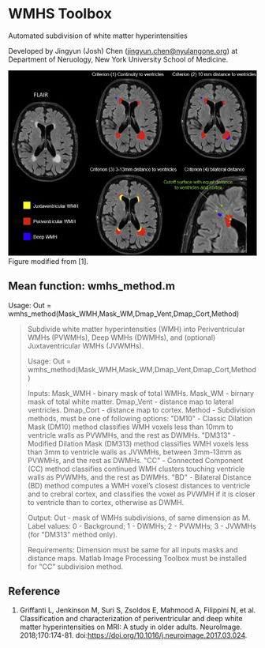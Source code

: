 # WMHS Toolbox
Automated subdivision of white matter hyperintensities

Developed by Jingyun (Josh) Chen (jingyun.chen@nyulangone.org) at Department of Neruology, New York University School of Medicine.

![Segmentation Methods](docs/methods.png)
Figure modified from [1].

## Mean function: wmhs_method.m

Usage: Out = wmhs_method(Mask_WMH,Mask_WM,Dmap_Vent,Dmap_Cort,Method)

> Subdivide white matter hyperintensities (WMH) into Periventricular WMHs (PVWMHs), Deep WMHs (DWMHs), and (optional) Juxtaventricular WMHs (JVWMHs).
> 
> Usage: Out = wmhs_method(Mask_WMH,Mask_WM,Dmap_Vent,Dmap_Cort,Method)
>
> Inputs:
> Mask_WMH - binary mask of total WMHs.
> Mask_WM - birnary mask of total white matter.
> Dmap_Vent -  distance map to lateral ventricles.
> Dmap_Cort - distance map to cortex.
> Method -  Subdivision methods, must be one of following options:
>   "DM10" - Classic Dilation Mask (DM10) method classifies WMH voxels less than 10mm to ventricle walls as PVWMHs, and the rest as DWMHs.
>   "DM313" - Modified Dilation Mask (DM313) method classifies WMH voxels less than 3mm to ventricle walls as JVWMHs, between 3mm-13mm as PVWMHs, and the rest as DWMHs.
>   "CC" - Connected Component (CC) method classifies continued WMH clusters touching ventricle walls as PVWMHs, and the rest as DWMHs.
>   "BD" - Bilateral Distance (BD) method computes a WMH voxel’s closest distances to ventricle and to crebral cortex, 
>          and classifies the voxel as PVWMH if it is closer to ventricle than to cortex, otherwise as DWMH.
>
> Output:
> Out - mask of WMHs subdivisions, of same dimension as M.
>   Label values: 0 - Background; 1 - DWMHs; 2 - PVWMHs; 3 - JVWMHs (for "DM313" method only).
>
> Requirements:
>   Dimension must be same for all inputs masks and distance maps.
>   Matlab Image Processing Toolbox must be installed for "CC" subdivision method.


## Reference

1.	Griffanti L, Jenkinson M, Suri S, Zsoldos E, Mahmood A, Filippini N, et al. Classification and characterization of periventricular and deep white matter hyperintensities on MRI: A study in older adults. NeuroImage. 2018;170:174-81. doi:https://doi.org/10.1016/j.neuroimage.2017.03.024.

